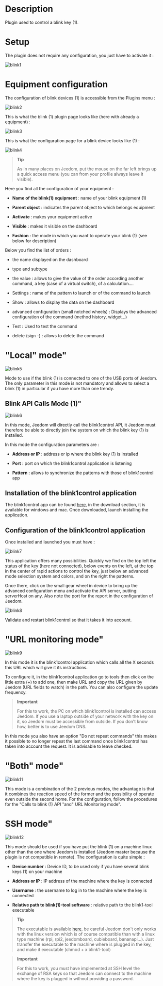Description 
===========

Plugin used to control a blink key (1).

Setup 
=============

The plugin does not require any configuration, you just have to activate it :

![blink1](../images/blink1.png)

Equipment configuration 
=============================

The configuration of blink devices (1) is accessible from the
Plugins menu :

![blink2](../images/blink2.png)

This is what the blink (1) plugin page looks like (here with already a
equipment) :

![blink3](../images/blink3.png)

This is what the configuration page for a blink device looks like (1)
:

![blink4](../images/blink4.png)

> **Tip**
>
> As in many places on Jeedom, put the mouse on the far left
> brings up a quick access menu (you can
> from your profile always leave it visible).

Here you find all the configuration of your equipment :

-   **Name of the blink(1) equipment** : name of your blink equipment (1)

-   **Parent object** : indicates the parent object to which belongs
    equipment

-   **Activate** : makes your equipment active

-   **Visible** : makes it visible on the dashboard

-   **Fashion** : the mode in which you want to operate
    your blink (1) (see below for description)

Below you find the list of orders :

-   the name displayed on the dashboard

-   type and subtype

-   the value : allows to give the value of the order according
    another command, a key (case of a virtual switch),
    of a calculation….

-   Settings : name of the pattern to launch or of the command to launch

-   Show : allows to display the data on the dashboard

-   advanced configuration (small notched wheels) : Displays
    the advanced configuration of the command (method
    history, widget…)

-   Test : Used to test the command

-   delete (sign -) : allows to delete the command

"Local" mode" 
============

![blink5](../images/blink5.png)

Mode to use if the blink (1) is connected to one of the USB ports of
Jeedom. The only parameter in this mode is not mandatory and allows to
select a blink (1) in particular if you have more than one
trendy.

Blink API Calls Mode (1)" 
------------------------------

![blink6](../images/blink6.png)

In this mode, Jeedom will directly call the blink1control API, it
Jeedom must therefore be able to directly join the system on which the
blink key (1) is installed.

In this mode the configuration parameters are :

-   **Address or IP** : address or ip where the blink key (1) is installed

-   **Port** : port on which the blink1control application is listening

-   **Pattern** : allows to synchronize the patterns with those of
    blink1control app

Installation of the blink1control application 
-------------------------------------------

The blink1control app can be found
[here](http://blink1.thingm.com/blink1control/), in the download section,
it is available for windows and mac. Once downloaded, launch
installing the application.

Configuration of the blink1control application 
--------------------------------------------

Once installed and launched you must have :

![blink7](../images/blink7.png)

This application offers many possibilities. Quickly we
find on the top left the status of the key (here not connected), below
events on the left, at the top in the center of rapid actions to
control the key, just below an advanced mode selection system
and colors, and on the right the patterns.

Once there, click on the small gear wheel in device to
bring up the advanced configuration menu and activate the API
server, putting serverHost on any. Also note the port for the
report in the configuration of Jeedom.

![blink8](../images/blink8.png)

Validate and restart blink1control so that it takes it into account.

"URL monitoring mode" 
===========================

![blink9](../images/blink9.png)

In this mode it is the blink1control application which calls all the X
seconds this URL which will give it its instructions.

To configure it, in the blink1control application go to
tools then click on the little extra (+) to add one, then
make URL and copy the URL given by Jeedom (URL fields to watch)
in the path. You can also configure the update frequency.

> **Important**
>
> For this to work, the PC on which blink1control is installed
> can access Jeedom. If you use a laptop outside
> of your network with the key on it, so Jeedom must be
> accessible from outside. If you don't know how,
> better is to use Jeedom DNS.

In this mode you also have an option "Do not repeat commands"
this makes it possible to no longer repeat the last command once
blink1control has taken into account the request. It is advisable to
leave checked.

"Both" mode" 
===============

![blink11](../images/blink11.png)

This mode is a combination of the 2 previous modes, the advantage is
that it combines the reaction speed of the former and the possibility of
operate even outside the second home. For the
configuration, follow the procedures for the "Calls to
blink (1) API "and" URL Monitoring mode".

SSH mode" 
==========

![blink12](../images/blink12.png)

This mode should be used if you have put the blink (1) on a machine
linux other than the one where Jeedom is installed (Jeedom master because the
plugin is not compatible in remote). The configuration is quite
simple :

-   **Device number** : Device ID, to be used only if
    you have several blink keys (1) on your machine

-   **Address or IP** : IP address of the machine where the key is connected

-   **Username** : the username to log in to
    the machine where the key is connected

-   **Relative path to blink(1)-tool software** : relative path to
    the blink1-tool executable

> **Tip**
>
> The executable is available
> [here](https://github.com/todbot/blink1/releases), be careful Jeedom don't
> only works with the linux version which is of course compatible
> than with a linux type machine (rpi, rpi2, jeedomboard, cubieboard,
> bananapi…). Just transfer the executable to the machine where
> is plugged in the key, and make it executable (chmod + x
> blink1-tool)

> **Important**
>
> For this to work, you must have implemented at SSH level
> the exchange of RSA keys so that Jeedom can connect to the
> machine where the key is plugged in without providing a password.
